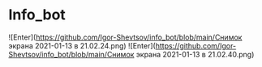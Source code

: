# Info_bot
![Enter](https://github.com/Igor-Shevtsov/info_bot/blob/main/Снимок экрана 2021-01-13 в 21.02.24.png)
![Enter](https://github.com/Igor-Shevtsov/info_bot/blob/main/Снимок экрана 2021-01-13 в 21.02.40.png)



